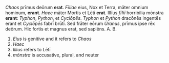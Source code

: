 *Chaos* prīmus deōrum **erat**. *Fīliae* eius, Nox et Terra, māter omnium hominum, **erant**. *Haec* māter Mortis et Lētī **erat**. Illīus *fīliī* horribilia mōnstra **erant**: *Typhon*, *Python*, et *Cyclōpēs*. *Typhon* et *Python* dracōnēs ingentēs erant et *Cyclōpēs* fabrī brūtī. Sed frāter eōrum *Ūranus*, prīmus ipse rēx deōrum. Hic fortis et magnus erat, sed sapiēns.
A. 
B. 
1. *Eius* is genitive and it refers to *Chaos*
2. *Haec* 
3. *Illius* refers to Lētī
4. *mōnstra* is accusative, plural, and neuter
